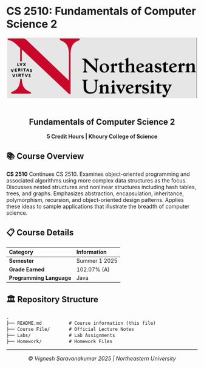 # CS 2510: Fundamentals of Computer Science 2

<div align="center">
  <img src="image.png" width="500" style="background-color: white;">
  <br><br>
  <h2>Fundamentals of Computer Science 2</h2>
  <p><strong>5 Credit Hours | Khoury College of Science</strong></p>
</div>

## 📚 Course Overview

**CS 2510** Continues CS 2510. Examines object-oriented programming and associated algorithms using more complex data structures as the focus. Discusses nested structures and nonlinear structures including hash tables, trees, and graphs. Emphasizes abstraction, encapsulation, inheritance, polymorphism, recursion, and object-oriented design patterns. Applies these ideas to sample applications that illustrate the breadth of computer science.

## 📋 Course Details

| Category                 | Information |
| :----------------------- | :---------- |
| **Semester**             | Summer 1 2025 |
| **Grade Earned**         | 102.07% (A) |
| **Programming Language** | Java        |

## 🏛️ Repository Structure

```
.
├── README.md          # Course information (this file)
├── Course File/       # Official Lecture Notes
├── Labs/              # Lab Assignments
├── Homework/          # Homework Files
```

---

<div align="center">
  <p><em>© Vignesh Saravanakumar 2025 | Northeastern University</em></p>
</div>
